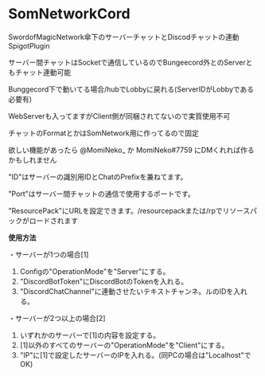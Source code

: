 # SomNetworkCord
SwordofMagicNetwork傘下のサーバーチャットとDiscodチャットの連動SpigotPlugin

サーバー間チャットはSocketで通信しているのでBungeecord外とのServerともチャット連動可能

Bunggecord下で動いてる場合/hubでLobbyに戻れる(ServerIDがLobbyである必要有)

WebServerも入ってますがClient側が同梱されてないので実質使用不可

チャットのFormatとかはSomNetwork用に作ってるので固定

欲しい機能があったら @MomiNeko_ か MomiNeko#7759 にDMくれれば作るかもしれません


"ID"はサーバーの識別用IDとChatのPrefixを兼ねてます。

"Port"はサーバー間チャットの通信で使用するポートです。

"ResourcePack"にURLを設定できます。/resourcepackまたは/rpでリソースパックがロードされます

**使用方法**

・サーバーが1つの場合[1]
  1. Configの"OperationMode"を"Server"にする。
  2. "DiscordBotToken"にDiscordBotのTokenを入れる。
  3. "DiscordChatChannel"に連動させたいテキストチャンネ。ルのIDを入れる。
 
・サーバーが2つ以上の場合[2]
  1. いずれかのサーバーで[1]の内容を設定する。
  2. [1]以外のすべてのサーバーの"OperationMode"を"Client"にする。
  3. "IP"に[1]で設定したサーバーのIPを入れる。(同PCの場合は"Localhost"でOK)

